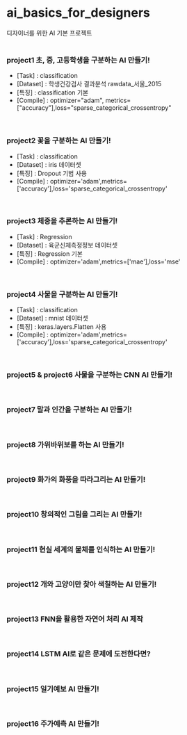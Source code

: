 # ai_basics_for_designers
디자이너를 위한 AI 기본 프로젝트
<br/>
<br/>


### project1 초, 중, 고등학생을 구분하는 AI 만들기!
- [Task] : classification
- [Dataset] : 학생건강검사 결과분석 rawdata_서울_2015
- [특징] : classification 기본
- [Compile] : optimizer="adam", metrics=["accuracy"],loss="sparse_categorical_crossentropy"

<br/>

### project2 꽃을 구분하는 AI 만들기!
- [Task] : classification
- [Dataset] : iris 데이터셋
- [특징] : Dropout 기법 사용
- [Compile] : optimizer='adam',metrics=['accuracy'],loss='sparse_categorical_crossentropy'

<br/>

### project3 체중을 추론하는 AI 만들기!
- [Task] : Regression
- [Dataset] : 육군신체측정정보 데이터셋
- [특징] : Regression 기본
- [Compile] : optimizer='adam',metrics=['mae'],loss='mse'

<br/>


### project4 사물을 구분하는 AI 만들기!
- [Task] : classification
- [Dataset] : mnist 데이터셋
- [특징] : keras.layers.Flatten 사용
- [Compile] : optimizer='adam',metrics=['accuracy'],loss='sparse_categorical_crossentropy'

<br/>

### project5 & project6 사물을 구분하는 CNN AI 만들기!

<br/>

### project7 말과 인간을 구분하는 AI 만들기!

<br/>

### project8 가위바위보를 하는 AI 만들기!

<br/>

### project9 화가의 화풍을 따라그리는 AI 만들기!

<br/>

### project10 창의적인 그림을 그리는 AI 만들기!

<br/>

### project11 현실 세계의 물체를 인식하는 AI 만들기!

<br/>

### project12 개와 고양이만 찾아 색칠하는 AI 만들기!

<br/>


### project13 FNN을 활용한 자연어 처리 AI 제작

<br/>

### project14 LSTM AI로 같은 문제에 도전한다면?

<br/>


### project15 일기예보 AI 만들기!

<br/>

### project16 주가예측 AI 만들기!
